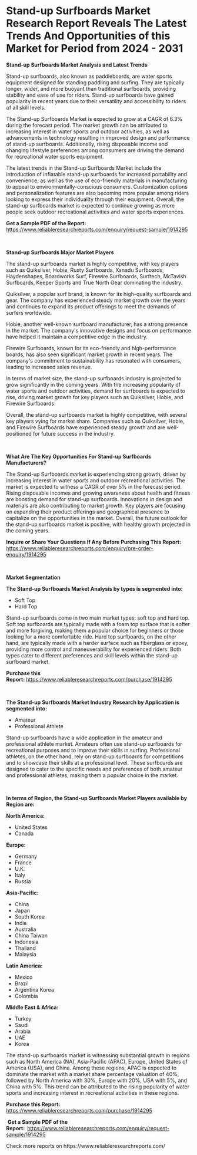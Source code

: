 <p><h1>Stand-up Surfboards Market Research Report Reveals The Latest Trends And Opportunities of this Market for Period from 2024 - 2031</h1></p><p><strong>Stand-up Surfboards Market Analysis and Latest Trends</strong></p>
<p><p>Stand-up surfboards, also known as paddleboards, are water sports equipment designed for standing paddling and surfing. They are typically longer, wider, and more buoyant than traditional surfboards, providing stability and ease of use for riders. Stand-up surfboards have gained popularity in recent years due to their versatility and accessibility to riders of all skill levels. </p><p>The Stand-up Surfboards Market is expected to grow at a CAGR of 6.3% during the forecast period. The market growth can be attributed to increasing interest in water sports and outdoor activities, as well as advancements in technology resulting in improved design and performance of stand-up surfboards. Additionally, rising disposable income and changing lifestyle preferences among consumers are driving the demand for recreational water sports equipment.</p><p>The latest trends in the Stand-up Surfboards Market include the introduction of inflatable stand-up surfboards for increased portability and convenience, as well as the use of eco-friendly materials in manufacturing to appeal to environmentally-conscious consumers. Customization options and personalization features are also becoming more popular among riders looking to express their individuality through their equipment. Overall, the stand-up surfboards market is expected to continue growing as more people seek outdoor recreational activities and water sports experiences.</p></p>
<p><strong>Get a Sample PDF of the Report:&nbsp;</strong> <a href="https://www.reliableresearchreports.com/enquiry/request-sample/1914295">https://www.reliableresearchreports.com/enquiry/request-sample/1914295</a></p>
<p>&nbsp;</p>
<p><strong>Stand-up Surfboards Major Market Players</strong></p>
<p><p>The stand-up surfboards market is highly competitive, with key players such as Quiksilver, Hobie, Rusty Surfboards, Xanadu Surfboards, Haydenshapes, Boardworks Surf, Firewire Surfboards, Surftech, McTavish Surfboards, Keeper Sports and True North Gear dominating the industry. </p><p>Quiksilver, a popular surf brand, is known for its high-quality surfboards and gear. The company has experienced steady market growth over the years and continues to expand its product offerings to meet the demands of surfers worldwide. </p><p>Hobie, another well-known surfboard manufacturer, has a strong presence in the market. The company's innovative designs and focus on performance have helped it maintain a competitive edge in the industry. </p><p>Firewire Surfboards, known for its eco-friendly and high-performance boards, has also seen significant market growth in recent years. The company's commitment to sustainability has resonated with consumers, leading to increased sales revenue. </p><p>In terms of market size, the stand-up surfboards industry is projected to grow significantly in the coming years. With the increasing popularity of water sports and outdoor activities, demand for surfboards is expected to rise, driving market growth for key players such as Quiksilver, Hobie, and Firewire Surfboards. </p><p>Overall, the stand-up surfboards market is highly competitive, with several key players vying for market share. Companies such as Quiksilver, Hobie, and Firewire Surfboards have experienced steady growth and are well-positioned for future success in the industry.</p></p>
<p>&nbsp;</p>
<p><strong>What Are The Key Opportunities For Stand-up Surfboards Manufacturers?</strong></p>
<p><p>The Stand-up Surfboards market is experiencing strong growth, driven by increasing interest in water sports and outdoor recreational activities. The market is expected to witness a CAGR of over 5% in the forecast period. Rising disposable incomes and growing awareness about health and fitness are boosting demand for stand-up surfboards. Innovations in design and materials are also contributing to market growth. Key players are focusing on expanding their product offerings and geographical presence to capitalize on the opportunities in the market. Overall, the future outlook for the stand-up surfboards market is positive, with healthy growth projected in the coming years.</p></p>
<p><strong>Inquire or Share Your Questions If Any Before Purchasing This Report:</strong> <a href="https://www.reliableresearchreports.com/enquiry/pre-order-enquiry/1914295">https://www.reliableresearchreports.com/enquiry/pre-order-enquiry/1914295</a></p>
<p>&nbsp;</p>
<p><strong>Market Segmentation</strong></p>
<p><strong>The Stand-up Surfboards Market Analysis by types is segmented into:</strong></p>
<p><ul><li>Soft Top</li><li>Hard Top</li></ul></p>
<p><p>Stand-up surfboards come in two main market types: soft top and hard top. Soft top surfboards are typically made with a foam top surface that is softer and more forgiving, making them a popular choice for beginners or those looking for a more comfortable ride. Hard top surfboards, on the other hand, are typically made with a harder surface such as fiberglass or epoxy, providing more control and maneuverability for experienced riders. Both types cater to different preferences and skill levels within the stand-up surfboard market.</p></p>
<p><strong>Purchase this Report:&nbsp;</strong><a href="https://www.reliableresearchreports.com/purchase/1914295">https://www.reliableresearchreports.com/purchase/1914295</a></p>
<p>&nbsp;</p>
<p><strong>The Stand-up Surfboards Market Industry Research by Application is segmented into:</strong></p>
<p><ul><li>Amateur</li><li>Professional Athlete</li></ul></p>
<p><p>Stand-up surfboards have a wide application in the amateur and professional athlete market. Amateurs often use stand-up surfboards for recreational purposes and to improve their skills in surfing. Professional athletes, on the other hand, rely on stand-up surfboards for competitions and to showcase their skills at a professional level. These surfboards are designed to cater to the specific needs and preferences of both amateur and professional athletes, making them a popular choice in the market.</p></p>
<p>&nbsp;</p>
<p><strong>In terms of Region, the Stand-up Surfboards Market Players available by Region are:</strong></p>
<p>
    <p> <strong> North America: </strong>
        <ul>
            <li>United States</li>
            <li>Canada</li>
        </ul>
        </p> 
    <p> <strong> Europe: </strong>
        <ul>
            <li>Germany</li>
            <li>France</li>
            <li>U.K.</li>
            <li>Italy</li>
            <li>Russia</li>
        </ul>
        </p> 
    <p> <strong> Asia-Pacific: </strong>
        <ul>
            <li>China</li>
            <li>Japan</li>
            <li>South Korea</li>
            <li>India</li>
            <li>Australia</li>
            <li>China Taiwan</li>
            <li>Indonesia</li>
            <li>Thailand</li>
            <li>Malaysia</li>
        </ul>
        </p> 
    <p> <strong> Latin America: </strong>
        <ul>
            <li>Mexico</li>
            <li>Brazil</li>
            <li>Argentina Korea</li>
            <li>Colombia</li>
        </ul>
        </p> 
    <p> <strong> Middle East & Africa: </strong>
        <ul>
            <li>Turkey</li>
            <li>Saudi</li>
            <li>Arabia</li>
            <li>UAE</li>
            <li>Korea</li>
        </ul>
    </p>
    </p>
<p><p>The stand-up surfboards market is witnessing substantial growth in regions such as North America (NA), Asia-Pacific (APAC), Europe, United States of America (USA), and China. Among these regions, APAC is expected to dominate the market with a market share percentage valuation of 40%, followed by North America with 30%, Europe with 20%, USA with 5%, and China with 5%. This trend can be attributed to the rising popularity of water sports and increasing interest in recreational activities in these regions.</p></p>
<p><strong>Purchase this Report: </strong><a href="https://www.reliableresearchreports.com/purchase/1914295">https://www.reliableresearchreports.com/purchase/1914295</a></p>
<p>&nbsp;<strong>Get a Sample PDF of the Report:&nbsp;&nbsp;</strong><a href="https://www.reliableresearchreports.com/enquiry/request-sample/1914295">https://www.reliableresearchreports.com/enquiry/request-sample/1914295</a></p>
<p><strong></strong></p>
<p>Check more reports on https://www.reliableresearchreports.com/</p>